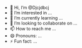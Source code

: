 - 👋 Hi, I’m @Djcjdbcj
- 👀 I’m interested in ...
- 🌱 I’m currently learning ...
- 💞️ I’m looking to collaborate on ...
- 📫 How to reach me ...
- 😄 Pronouns: ...
- ⚡ Fun fact: ...

<!---
Djcjdbcj/Djcjdbcj is a ✨ special ✨ repository because its `README.md` (this file) appears on your GitHub profile.
You can click the Preview link to take a look at your changes.
--->
